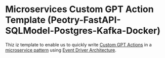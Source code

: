 # Microservices Custom GPT Action Template (Peotry-FastAPI-SQLModel-Postgres-Kafka-Docker)

Thiz iz  template to enable us to quickly write [Custom GPT Actions](https://platform.openai.com/docs/actions/introduction) in a [microservice pattern](https://cloud.google.com/learn/what-is-microservices-architecture) using [Event Driver Architecture](https://microservices.io/patterns/data/event-driven-architecture.html).
